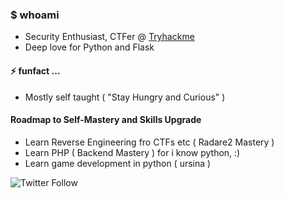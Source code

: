 ### $ whoami

- Security Enthusiast, CTFer @ [Tryhackme](https://tryhackme.com/p/werkzeug)
- Deep love for Python and Flask

#### ⚡ funfact ...

- Mostly self taught ( "Stay Hungry and Curious" )

#### Roadmap to Self-Mastery and Skills Upgrade

- Learn Reverse Engineering fro CTFs etc ( Radare2 Mastery )
- Learn PHP ( Backend Mastery ) for i know python, :)
- Learn game development in python ( ursina )

![Twitter Follow](https://img.shields.io/twitter/follow/0xbeven)

